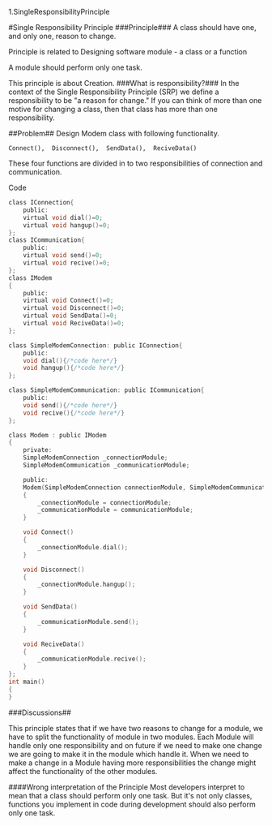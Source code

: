 1.SingleResponsibilityPrinciple

#Single Responsibility Principle
###Principle###
A class should have one, and only one, reason to change.

Principle is related to Designing software module - a class or a function

A module should perform only one task.

This principle is about Creation.
###What is responsibility?###
In the context of the Single Responsibility Principle (SRP) we define a responsibility to be "a reason for change." If you can think of more than one motive for changing a class, then that class has more than one responsibility.

##Problem##
Design Modem class with following functionality.

    Connect(),  Disconnect(),  SendData(),  ReciveData()

These four functions are divided in to two responsibilities of connection and communication.
  
Code
```c
class IConnection{
    public:
	virtual void dial()=0;
	virtual void hangup()=0;
};
class ICommunication{
    public:
	virtual void send()=0;
	virtual void recive()=0;
};
class IModem
{
    public:
	virtual void Connect()=0;
	virtual void Disconnect()=0;
	virtual void SendData()=0;
	virtual void ReciveData()=0;
};

class SimpleModemConnection: public IConnection{
    public:
	void dial(){/*code here*/}
	void hangup(){/*code here*/}
};

class SimpleModemCommunication: public ICommunication{
    public:
	void send(){/*code here*/}
	void recive(){/*code here*/}
};

class Modem : public IModem
{
    private:
	SimpleModemConnection _connectionModule;
	SimpleModemCommunication _communicationModule;

    public:
	Modem(SimpleModemConnection connectionModule, SimpleModemCommunication communicationModule)
	{
	    _connectionModule = connectionModule;
	    _communicationModule = communicationModule;
	}

	void Connect()
	{
	    _connectionModule.dial();
	}

	void Disconnect()
	{
	    _connectionModule.hangup();
	}

	void SendData()
	{
	    _communicationModule.send();
	}

	void ReciveData()
	{
	    _communicationModule.recive();
	}
};
int main()
{
}
```
###Discussions##

This principle states that if we have two reasons to change for a module, we have to split the functionality of module in two modules. Each Module will handle only one responsibility and on future if we need to make one change we are going to make it in the module which handle it. When we need to make a change in a Module having more responsibilities the change might affect the functionality of the other modules.

####Wrong interpretation of the Principle
Most developers interpret to mean that a class should perform only one task. But it's not only classes, functions you implement in code during development should also perform only one task. 